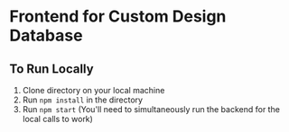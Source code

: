 # Frontend for Custom Design Database

## To Run Locally
1. Clone directory on your local machine
2. Run `npm install` in the directory
3. Run `npm start`
(You'll need to simultaneously run the backend for the local calls to work)